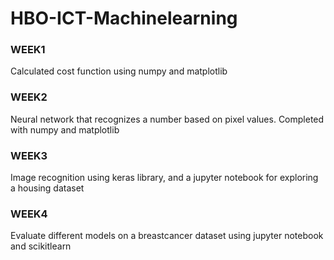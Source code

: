 # HBO-ICT-Machinelearning


### WEEK1
Calculated cost function using numpy and matplotlib

### WEEK2
Neural network that recognizes a number based on pixel values. Completed with numpy and matplotlib

### WEEK3
Image recognition using keras library, and a jupyter notebook for exploring a housing dataset

### WEEK4
Evaluate different models on a breastcancer dataset using jupyter notebook and scikitlearn

